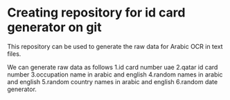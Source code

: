 # Creating repository for id card generator on git 

This repository can be used to generate the raw data for Arabic OCR
in text files.

We can generate raw data as follows 
1.id card number uae 
2.qatar id card number 
3.occupation name in arabic and english
4.random names in arabic and english
5.random country names in arabic and english
6.random date generator.
